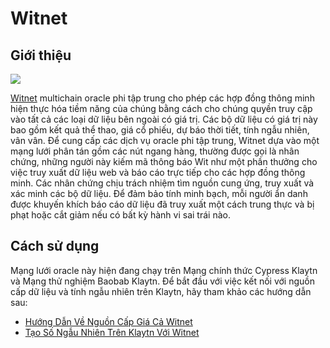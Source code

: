 # Witnet

## Giới thiệu

![](/img/build/tools/klaytnXwitnet.png)

[Witnet](https://docs.witnet.io/) multichain oracle phi tập trung cho phép các hợp đồng thông minh hiện thực hóa tiềm năng của chúng bằng cách cho chúng quyền truy cập vào tất cả các loại dữ liệu bên ngoài có giá trị. Các bộ dữ liệu có giá trị này bao gồm kết quả thể thao, giá cổ phiếu, dự báo thời tiết, tính ngẫu nhiên, vân vân. Để cung cấp các dịch vụ oracle phi tập trung, Witnet dựa vào một mạng lưới phân tán gồm các nút ngang hàng, thường được gọi là nhân chứng, những người này kiếm mã thông báo Wit như một phần thưởng cho việc truy xuất dữ liệu web và báo cáo trực tiếp cho các hợp đồng thông minh. Các nhân chứng chịu trách nhiệm tìm nguồn cung ứng, truy xuất và xác minh các bộ dữ liệu. Để đảm bảo tính minh bạch, mỗi người ẩn danh được khuyến khích báo cáo dữ liệu đã truy xuất một cách trung thực và bị phạt hoặc cắt giảm nếu có bất kỳ hành vi sai trái nào.

## Cách sử dụng

Mạng lưới oracle này hiện đang chạy trên Mạng chính thức Cypress Klaytn và Mạng thử nghiệm Baobab Klaytn. Để bắt đầu với việc kết nối với nguồn cấp dữ liệu và tính ngẫu nhiên trên Klaytn, hãy tham khảo các hướng dẫn sau:

- [Hướng Dẫn Về Nguồn Cấp Giá Cả Witnet](https://metaverse-knowledge-kit.klaytn.foundation/docs/decentralized-oracle/oracle-providers/witnet-tutorial)
- [Tạo Số Ngẫu Nhiên Trên Klaytn Với Witnet](https://medium.com/klaytn/random-number-generation-on-klaytn-with-witnet-ae136dad0562)

